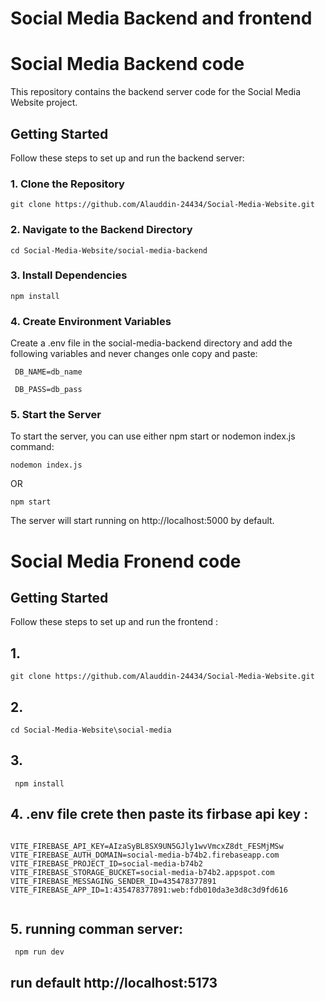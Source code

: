 # Social Media Backend and frontend


# Social Media Backend code 

This repository contains the backend server code for the Social Media Website project.

## Getting Started

Follow these steps to set up and run the backend server:

### 1. Clone the Repository

<pre><code>git clone https://github.com/Alauddin-24434/Social-Media-Website.git</code></pre>

### 2.  Navigate to the Backend Directory

<pre><code>cd Social-Media-Website/social-media-backend</code></pre>

### 3. Install Dependencies

<pre><code>npm install</code></pre>

### 4. Create Environment Variables
Create a .env file in the social-media-backend directory and add the following variables and never changes onle copy and paste:

<pre><code> DB_NAME=db_name
 
 DB_PASS=db_pass </code></pre>


### 5. Start the Server
To start the server, you can use either npm start or nodemon index.js command:


<pre><code>nodemon index.js</code></pre>
OR
<pre><code>npm start</code></pre>

The server will start running on http://localhost:5000 by default.

# Social Media Fronend code 

## Getting Started

Follow these steps to set up and run the frontend :
## 1. 

<pre><code>git clone https://github.com/Alauddin-24434/Social-Media-Website.git</code></pre>
## 2.

<pre><code>cd Social-Media-Website\social-media</code></pre>

## 3.

<pre><code> npm install</code></pre>

## 4.    .env file crete then paste its firbase api key : 
<pre><code>
VITE_FIREBASE_API_KEY=AIzaSyBL8SX9UN5GJly1wvVmcxZ8dt_FESMjMSw
VITE_FIREBASE_AUTH_DOMAIN=social-media-b74b2.firebaseapp.com
VITE_FIREBASE_PROJECT_ID=social-media-b74b2
VITE_FIREBASE_STORAGE_BUCKET=social-media-b74b2.appspot.com
VITE_FIREBASE_MESSAGING_SENDER_ID=435478377891
VITE_FIREBASE_APP_ID=1:435478377891:web:fdb010da3e3d8c3d9fd616
 
</code></pre>


## 5. running comman server:

<pre><code> npm run dev </code></pre>

## run default http://localhost:5173


